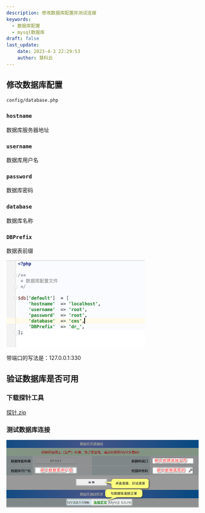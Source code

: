 ```yaml
---
description: 修改数据库配置并测试连接
keywords:
  - 数据库配置
  - mysql数据库
draft: false
last_update:
    date: 2023-4-3 22:29:53
    author: 慧科云
---
```


## 修改数据库配置

```html title='系统框架的数据库配置文件'
config/database.php
```

### `hostname`

数据库服务器地址

### `username`

数据库用户名

### `password`

数据库密码

### `database`

数据库名称

### `DBPrefix`

数据表前缀

![数据库配置文件](./images/202303200942167.png)

带端口的写法是：127.0.0.1:330

## 验证数据库是否可用

### 下载探针工具

[<icon icon="bi:file-earmark-zip" />探针.zip](/探针.zip)

### 测试数据库连接

![检查mysql数据库账号是否正确](./images/202303200915650.png)
